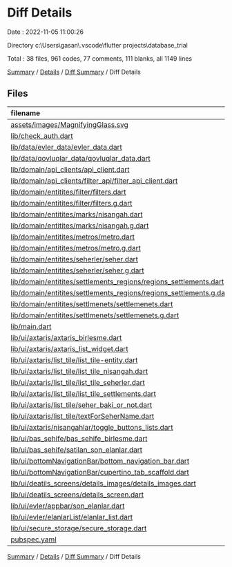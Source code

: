 # Diff Details

Date : 2022-11-05 11:00:26

Directory c:\\Users\\gasan\\.vscode\\flutter projects\\database_trial

Total : 38 files,  961 codes, 77 comments, 111 blanks, all 1149 lines

[Summary](results.md) / [Details](details.md) / [Diff Summary](diff.md) / Diff Details

## Files
| filename | language | code | comment | blank | total |
| :--- | :--- | ---: | ---: | ---: | ---: |
| [assets/images/MagnifyingGlass.svg](/assets/images/MagnifyingGlass.svg) | XML | 4 | 0 | 1 | 5 |
| [lib/check_auth.dart](/lib/check_auth.dart) | Dart | 18 | 0 | 3 | 21 |
| [lib/data/evler_data/evler_data.dart](/lib/data/evler_data/evler_data.dart) | Dart | 46 | -6 | 4 | 44 |
| [lib/data/qovluqlar_data/qovluqlar_data.dart](/lib/data/qovluqlar_data/qovluqlar_data.dart) | Dart | -52 | 52 | 1 | 1 |
| [lib/domain/api_clients/api_client.dart](/lib/domain/api_clients/api_client.dart) | Dart | 14 | -35 | -10 | -31 |
| [lib/domain/api_clients/filter_api/filter_api_client.dart](/lib/domain/api_clients/filter_api/filter_api_client.dart) | Dart | 41 | 33 | -8 | 66 |
| [lib/domain/entitites/filter/filters.dart](/lib/domain/entitites/filter/filters.dart) | Dart | 10 | 0 | 3 | 13 |
| [lib/domain/entitites/filter/filters.g.dart](/lib/domain/entitites/filter/filters.g.dart) | Dart | 11 | -9 | -2 | 0 |
| [lib/domain/entitites/marks/nisangah.dart](/lib/domain/entitites/marks/nisangah.dart) | Dart | 11 | 0 | 6 | 17 |
| [lib/domain/entitites/marks/nisangah.g.dart](/lib/domain/entitites/marks/nisangah.g.dart) | Dart | 9 | 4 | 5 | 18 |
| [lib/domain/entitites/metros/metro.dart](/lib/domain/entitites/metros/metro.dart) | Dart | 10 | 0 | 6 | 16 |
| [lib/domain/entitites/metros/metro.g.dart](/lib/domain/entitites/metros/metro.g.dart) | Dart | 9 | 4 | 5 | 18 |
| [lib/domain/entitites/seherler/seher.dart](/lib/domain/entitites/seherler/seher.dart) | Dart | 11 | 0 | 6 | 17 |
| [lib/domain/entitites/seherler/seher.g.dart](/lib/domain/entitites/seherler/seher.g.dart) | Dart | 9 | 4 | 5 | 18 |
| [lib/domain/entitites/settlements_regions/regions_settlements.dart](/lib/domain/entitites/settlements_regions/regions_settlements.dart) | Dart | 16 | 0 | 6 | 22 |
| [lib/domain/entitites/settlements_regions/regions_settlements.g.dart](/lib/domain/entitites/settlements_regions/regions_settlements.g.dart) | Dart | 15 | 4 | 5 | 24 |
| [lib/domain/entitites/settlmenets/settlemenets.dart](/lib/domain/entitites/settlmenets/settlemenets.dart) | Dart | 14 | 0 | 6 | 20 |
| [lib/domain/entitites/settlmenets/settlemenets.g.dart](/lib/domain/entitites/settlmenets/settlemenets.g.dart) | Dart | 13 | 4 | 5 | 22 |
| [lib/main.dart](/lib/main.dart) | Dart | 74 | -33 | 2 | 43 |
| [lib/ui/axtaris/axtaris_birlesme.dart](/lib/ui/axtaris/axtaris_birlesme.dart) | Dart | 0 | 8 | 2 | 10 |
| [lib/ui/axtaris/axtaris_list_widget.dart](/lib/ui/axtaris/axtaris_list_widget.dart) | Dart | 1 | 3 | 2 | 6 |
| [lib/ui/axtaris/list_tile/list_tile-entity.dart](/lib/ui/axtaris/list_tile/list_tile-entity.dart) | Dart | 61 | 2 | 7 | 70 |
| [lib/ui/axtaris/list_tile/list_tile_nisangah.dart](/lib/ui/axtaris/list_tile/list_tile_nisangah.dart) | Dart | 61 | 2 | 7 | 70 |
| [lib/ui/axtaris/list_tile/list_tile_seherler.dart](/lib/ui/axtaris/list_tile/list_tile_seherler.dart) | Dart | 169 | 21 | 9 | 199 |
| [lib/ui/axtaris/list_tile/list_tile_settlements.dart](/lib/ui/axtaris/list_tile/list_tile_settlements.dart) | Dart | 120 | 2 | 9 | 131 |
| [lib/ui/axtaris/list_tile/seher_baki_or_not.dart](/lib/ui/axtaris/list_tile/seher_baki_or_not.dart) | Dart | 50 | 8 | 5 | 63 |
| [lib/ui/axtaris/list_tile/textForSeherName.dart](/lib/ui/axtaris/list_tile/textForSeherName.dart) | Dart | 19 | 0 | 4 | 23 |
| [lib/ui/axtaris/nisangahlar/toggle_buttons_lists.dart](/lib/ui/axtaris/nisangahlar/toggle_buttons_lists.dart) | Dart | 124 | 12 | 9 | 145 |
| [lib/ui/bas_sehife/bas_sehife_birlesme.dart](/lib/ui/bas_sehife/bas_sehife_birlesme.dart) | Dart | 8 | 38 | 1 | 47 |
| [lib/ui/bas_sehife/satilan_son_elanlar.dart](/lib/ui/bas_sehife/satilan_son_elanlar.dart) | Dart | -28 | 0 | 0 | -28 |
| [lib/ui/bottomNavigationBar/bottom_navigation_bar.dart](/lib/ui/bottomNavigationBar/bottom_navigation_bar.dart) | Dart | 5 | -84 | 0 | -79 |
| [lib/ui/bottomNavigationBar/cupertino_tab_scaffold.dart](/lib/ui/bottomNavigationBar/cupertino_tab_scaffold.dart) | Dart | 46 | 28 | 6 | 80 |
| [lib/ui/deatils_screens/details_images/details_images.dart](/lib/ui/deatils_screens/details_images/details_images.dart) | Dart | 4 | 0 | 0 | 4 |
| [lib/ui/deatils_screens/details_screen.dart](/lib/ui/deatils_screens/details_screen.dart) | Dart | 2 | -2 | 0 | 0 |
| [lib/ui/evler/appbar/son_elanlar.dart](/lib/ui/evler/appbar/son_elanlar.dart) | Dart | 2 | 0 | 0 | 2 |
| [lib/ui/evler/elanlarList/elanlar_list.dart](/lib/ui/evler/elanlarList/elanlar_list.dart) | Dart | -5 | 5 | 0 | 0 |
| [lib/ui/secure_storage/secure_storage.dart](/lib/ui/secure_storage/secure_storage.dart) | Dart | 38 | 12 | 1 | 51 |
| [pubspec.yaml](/pubspec.yaml) | YAML | 1 | 0 | 0 | 1 |

[Summary](results.md) / [Details](details.md) / [Diff Summary](diff.md) / Diff Details